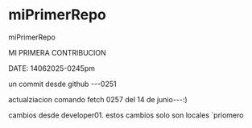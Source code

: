 # miPrimerRepo
miPrimerRepo

MI PRIMERA CONTRIBUCION

DATE: 14062025-0245pm

un commit desde github ---0251


actualziacion comando fetch
0257 del 14 de junio---:)

cambios desde developer01.
estos cambios solo son locales ´priomero
